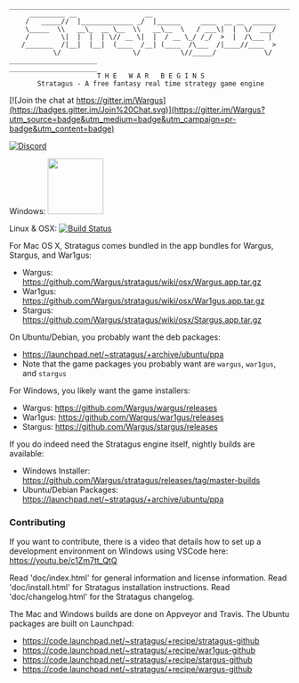     _______________________________________________________________________
         _________ __                 __                               
        /   _____//  |_____________ _/  |______     ____  __ __  ______
        \_____  \\   __\_  __ \__  \\   __\__  \   / ___\|  |  \/  ___/
        /        \|  |  |  | \// __ \|  |  / __ \_/ /_/  >  |  /\___ | 
       /_______  /|__|  |__|  (____  /__| (____  /\___  /|____//____  >
               \/                  \/          \//_____/            \/ 
    ______________________                           ______________________
                          T H E   W A R   B E G I N S
           Stratagus - A free fantasy real time strategy game engine

[![Join the chat at https://gitter.im/Wargus](https://badges.gitter.im/Join%20Chat.svg)](https://gitter.im/Wargus?utm_source=badge&utm_medium=badge&utm_campaign=pr-badge&utm_content=badge)

[![Discord](https://img.shields.io/discord/780082494447288340?style=flat-square&logo=discord&label=discord)](https://discord.gg/dQGxaw3QfB)

Windows: <a href="https://ci.appveyor.com/project/timfel/stratagus"><img width="100" src="https://ci.appveyor.com/api/projects/status/github/Wargus/stratagus?branch=master&svg=true"></a>

Linux & OSX: [![Build Status](https://travis-ci.org/Wargus/stratagus.svg?branch=master)](https://travis-ci.org/Wargus/stratagus)

For Mac OS X, Stratagus comes bundled in the app bundles for Wargus, Stargus, and War1gus:
  - Wargus: https://github.com/Wargus/stratagus/wiki/osx/Wargus.app.tar.gz
  - War1gus: https://github.com/Wargus/stratagus/wiki/osx/War1gus.app.tar.gz
  - Stargus: https://github.com/Wargus/stratagus/wiki/osx/Stargus.app.tar.gz

On Ubuntu/Debian, you probably want the deb packages:
  - https://launchpad.net/~stratagus/+archive/ubuntu/ppa
  - Note that the game packages you probably want are `wargus`, `war1gus`, and `stargus`

For Windows, you likely want the game installers:
  - Wargus: https://github.com/Wargus/wargus/releases
  - War1gus: https://github.com/Wargus/war1gus/releases
  - Stargus: https://github.com/Wargus/stargus/releases

If you do indeed need the Stratagus engine itself, nightly builds are available:
  - Windows Installer: https://github.com/Wargus/stratagus/releases/tag/master-builds
  - Ubuntu/Debian Packages: https://launchpad.net/~stratagus/+archive/ubuntu/ppa
  
### Contributing

If you want to contribute, there is a video that details how to set up a development environment on Windows using VSCode here: https://youtu.be/c1Zm7tt_QtQ 

Read 'doc/index.html' for general information and license information.
Read 'doc/install.html' for Stratagus installation instructions.
Read 'doc/changelog.html' for the Stratagus changelog.

The Mac and Windows builds are done on Appveyor and Travis. The Ubuntu packages
are built on Launchpad:
  - https://code.launchpad.net/~stratagus/+recipe/stratagus-github
  - https://code.launchpad.net/~stratagus/+recipe/war1gus-github
  - https://code.launchpad.net/~stratagus/+recipe/stargus-github
  - https://code.launchpad.net/~stratagus/+recipe/wargus-github
